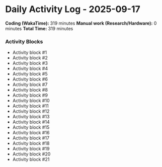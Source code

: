 # Daily Activity Log - 2025-09-17

**Coding (WakaTime):** 319 minutes
**Manual work (Research/Hardware):** 0 minutes
**Total Time:** 319 minutes

### Activity Blocks
- Activity block #1
- Activity block #2
- Activity block #3
- Activity block #4
- Activity block #5
- Activity block #6
- Activity block #7
- Activity block #8
- Activity block #9
- Activity block #10
- Activity block #11
- Activity block #12
- Activity block #13
- Activity block #14
- Activity block #15
- Activity block #16
- Activity block #17
- Activity block #18
- Activity block #19
- Activity block #20
- Activity block #21
